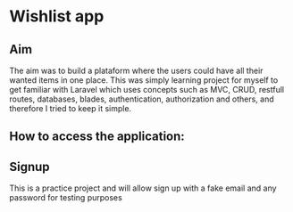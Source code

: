 # **Wishlist app**

## **Aim**

The aim was to build a plataform where the users could have all their wanted items in one place. This was simply learning project for myself to get familiar with Laravel which uses concepts such as MVC, CRUD, restfull routes, databases, blades, authentication, authorization and others, and therefore I tried to keep it simple.

## **How to access the application:**

## **Signup**
This is a practice project and will allow sign up with a fake email and any password for testing purposes
